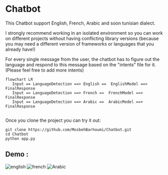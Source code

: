 # Chatbot
This Chatbot support English, French, Arabic and soon tunisian dialect. 

I strongly recommend working in an isolated environment so you can work on different projects without having conflicting library versions (because you may need a different version of frameworks or languages that you already have!)

For every single message from the user, the chatbot has to figure out the language and respond to this message based on the "intents" file for it. (Please feel free to add more intents)

```mermaid
flowchart LR
   Input == LanguageDetection ==> English ==  EnglishModel ==> FinalResponse
   Input == LanguageDetection ==> French ==  FrenchModel ==> FinalResponse
   Input == LanguageDetection ==> Arabic ==  ArabicModel ==> FinalResponse
   
```

Once you clone the project you can try it out:
 ```
 git clone https://github.com/MosbehBarhoumi/Chatbot.git
 cd Chatbot 
 python app.py
```
## Demo :
![english](https://user-images.githubusercontent.com/78423450/182024762-a32f95cd-8ad6-4e06-8322-3cc3ed6c0e05.png)
![french](https://user-images.githubusercontent.com/78423450/182024763-da0208f0-c306-4383-905c-a75426d7db45.png)
![Arabic](https://user-images.githubusercontent.com/78423450/182024765-3b9aee94-432b-4af4-a704-012805cd150d.png)


